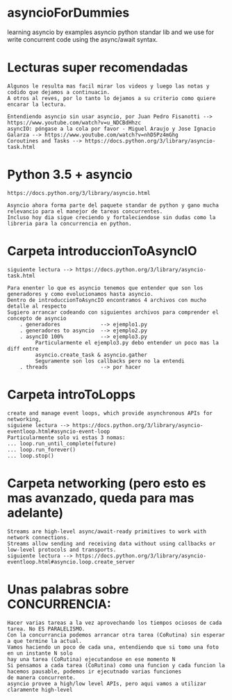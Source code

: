 # asyncioForDummies
learning asyncio by examples
asyncio python standar lib and we use for write concurrent code using the async/await syntax.

# Lecturas super recomendadas
	Algunos le resulta mas facil mirar los videos y luego las notas y codido que dejamos a continuacin.
	A otros al reves, por lo tanto lo dejamos a su criterio como quiere encarar la lectura.
	
    Entendiendo asyncio sin usar asyncio, por Juan Pedro Fisanotti --> https://www.youtube.com/watch?v=u_NDCBdHhzc
	asyncIO: póngase a la cola por favor - Miguel Araujo y Jose Ignacio Galarza --> https://www.youtube.com/watch?v=nhD5Pz4mGhg
	Coroutines and Tasks --> https://docs.python.org/3/library/asyncio-task.html

# Python 3.5 + asyncio
	https://docs.python.org/3/library/asyncio.html
	
	Asyncio ahora forma parte del paquete standar de python y gano mucha relevancio para el manejor de tareas concurrentes.
	Incluso hoy dia sigue creciendo y fortaleciendose sin dudas como la libreria para la concurrencia en python.
	
# Carpeta introduccionToAsyncIO	
	siguiente lectura --> https://docs.python.org/3/library/asyncio-task.html
	
	Para enenter lo que es asyncio tenemos que entender que son los generadores y como evolucionamos hasta asyncio.
	Dentro de introduccionToAsyncIO encontramos 4 archivos con mucho detalle al respecto
	Sugiero arrancar codeando con siguientes archivos para comprender el concepto de asyncio
		. generadores             --> ejemplo1.py
		. generadores to asyncio  --> ejemplo2.py
		. asyncIO 100%            --> ejemplo3.py
		     Particularmente el ejemplo3.py debo entender un poco mas la diff entre
		     asyncio.create_task & asyncio.gather
		     Seguramente son los callbacks pero no la entendi
		. threads                 --> por hacer
		
		
# Carpeta introToLopps
	create and manage event loops, which provide asynchronous APIs for networking,
	siguiene lectura --> https://docs.python.org/3/library/asyncio-eventloop.html#asyncio-event-loop
	Particularmente solo vi estas 3 nomas:
	... loop.run_until_complete(future)
	... loop.run_forever()
	... loop.stop()
	
	
# Carpeta networking (pero esto es mas avanzado, queda para mas adelante)
	Streams are high-level async/await-ready primitives to work with network connections.
	Streams allow sending and receiving data without using callbacks or low-level protocols and transports.
	siguiente lectura --> https://docs.python.org/3/library/asyncio-eventloop.html#asyncio.loop.create_server

	

# Unas palabras sobre CONCURRENCIA:
	Hacer varias tareas a la vez aprovechando los tiempos ociosos de cada tarea. No ES PARALELISMO.
	Con la concurrancia podemos arrancar otra tarea (CoRutina) sin esperar a que termine la actual.
	Vamos haciendo un poco de cada una, entendiendo que si tomo una foto en un instante N solo
	hay una tarea (CoRutina) ejecutandose en ese momento N
	Si pensamos a cada tarea (CoRutina) como una funcion y cada funcion la hacemos pausable, podemos ir ejecutnado varias funciones 
	de manera concurrente.
	asyncio provee a high/low level APIs, pero aqui vamos a utilizar claramente high-level
	
	
	
	
	
